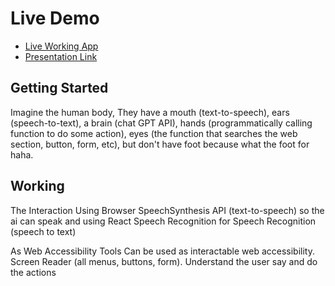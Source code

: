 # Live Demo

- [Live Working App](teamnexus.tech)
- [Presentation Link](https://www.canva.com/design/DAF9mDsvl8g/mXD-rwCxJOyp2VKYqxvNrg/view)

## Getting Started 
Imagine the human body, They have a mouth (text-to-speech), ears (speech-to-text), a brain (chat GPT API), hands (programmatically calling function to do some action), eyes (the function that searches the web section, button, form, etc), but don't have foot because what the foot for haha.

## Working 
The Interaction
Using Browser SpeechSynthesis API (text-to-speech) so the ai can speak and using React Speech Recognition for Speech Recognition (speech to text)

As Web Accessibility Tools
Can be used as interactable web accessibility.
Screen Reader (all menus, buttons, form). Understand the user say and do the actions
